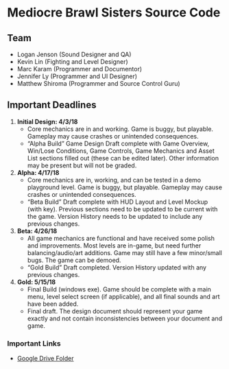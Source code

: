 # Mediocre Brawl Sisters Source Code

## Team
- Logan Jenson (Sound Designer and QA)
- Kevin Lin (Fighting and Level Designer)
- Marc Karam (Programmer and Documentor)
- Jennifer Ly (Programmer and UI Designer)
- Matthew Shiroma (Programmer and Source Control Guru)

## Important Deadlines
1) __Initial Design: 4/3/18__
    - Core mechanics are in and working. Game is buggy, but playable. Gameplay may cause crashes or unintended consequences.
    - “Alpha Build” Game Design Draft complete with Game Overview, Win/Lose Conditions, Game Controls, Game Mechanics and Asset List sections filled out (these can be edited later). Other information may be present but will not be graded.
2) __Alpha: 4/17/18__
    - Core mechanics are in, working, and can be tested in a demo playground level. Game is buggy, but playable. Gameplay may cause crashes or unintended consequences.
    - “Beta Build” Draft complete with HUD Layout and Level Mockup (with key). Previous sections need to be updated to be current with the game. Version History needs to be updated to include any previous changes.
3) __Beta: 4/26/18__
    - All game mechanics are functional and have received some polish and improvements. Most levels are in-game, but need further balancing/audio/art additions. Game may still have a few minor/small bugs. The game can be demoed.
    - “Gold Build” Draft completed. Version History updated with any previous changes.
4) __Gold: 5/15/18__
    - Final Build (windows exe). Game should be complete with a main menu, level select screen (if applicable), and all final sounds and art have been added.
    - Final draft. The design document should represent your game exactly and not contain inconsistencies between your document and game.

### Important Links
- [Google Drive Folder](https://drive.google.com/drive/folders/1n86TuDVoW3Xwhlw5wktDT61JHORSCs4U?usp=sharing)
